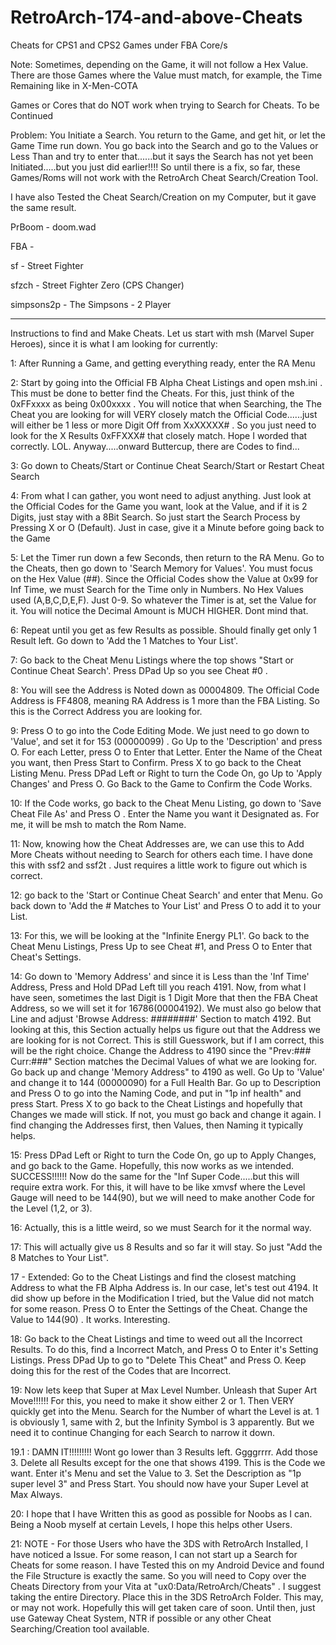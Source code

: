 # RetroArch-174-and-above-Cheats
Cheats for CPS1 and CPS2 Games under FBA Core/s

Note: Sometimes, depending on the Game, it will not follow a Hex Value. There are those Games where the Value must match, for example, the Time Remaining like in X-Men-COTA

Games or Cores that do NOT work when trying to Search for Cheats. To be Continued

Problem: You Initiate a Search. You return to the Game, and get hit, or let the Game Time run down. You go back into the Search and go to the Values or Less Than and try to enter that......but it says the Search has not yet been Initiated.....but you just did earlier!!!! So until there is a fix, so far, these Games/Roms will not work with the RetroArch Cheat Search/Creation Tool.

I have also Tested the Cheat Search/Creation on my Computer, but it gave the same result.

PrBoom - doom.wad

FBA -

sf - Street Fighter

sfzch - Street Fighter Zero (CPS Changer)

simpsons2p - The Simpsons - 2 Player


--------------------------------------------------------------------------------------------

Instructions to find and Make Cheats. Let us start with msh (Marvel Super Heroes), since it is what I am looking for currently:

1: After Running a Game, and getting everything ready, enter the RA Menu

2: Start by going into the Official FB Alpha Cheat Listings and open msh.ini . This must be done to better find the Cheats. For this, just think of the 0xFFxxxx as being 0x00xxxx . You will notice that when Searching, the The Cheat you are looking for will VERY closely match the Official Code......just will either be 1 less or more Digit Off from XxXXXXX# . So you just need to look for the X Results 0xFFXXX# that closely match. Hope I worded that correctly. LOL. Anyway.....onward Buttercup, there are Codes to find...

3: Go down to Cheats/Start or Continue Cheat Search/Start or Restart Cheat Search

4: From what I can gather, you wont need to adjust anything. Just look at the Official Codes for the Game you want, look at the Value, and if it is 2 Digits, just stay with a 8Bit Search. So just start the Search Process by Pressing X or O (Default). Just in case, give it a Minute before going back to the Game

5: Let the Timer run down a few Seconds, then return to the RA Menu. Go to the Cheats, then go down to 'Search Memory for Values'. You must focus on the Hex Value (##). Since the Official Codes show the Value at 0x99 for Inf Time, we must Search for the Time only in Numbers. No Hex Values used (A,B,C,D,E,F). Just 0-9. So whatever the Timer is at, set the Value for it. You will notice the Decimal Amount is MUCH HIGHER. Dont mind that.

6: Repeat until you get as few Results as possible. Should finally get only 1 Result left. Go down to 'Add the 1 Matches to Your List'.

7: Go back to the Cheat Menu Listings where the top shows "Start or Continue Cheat Search'. Press DPad Up so you see Cheat #0 .

8: You will see the Address is Noted down as 00004809. The Official Code Address is FF4808, meaning RA Address is 1 more than the FBA Listing. So this is the Correct Address you are looking for. 

9: Press O to go into the Code Editing Mode. We just need to go down to 'Value', and set it for 153 (00000099) . Go Up to the 'Description' and press O. For each Letter, press O to Enter that Letter. Enter the Name of the Cheat you want, then Press Start to Confirm. Press X to go back to the Cheat Listing Menu. Press DPad Left or Right to turn the Code On, go Up to 'Apply Changes' and Press O. Go Back to the Game to Confirm the Code Works.

10: If the Code works, go back to the Cheat Menu Listing, go down to 'Save Cheat File As' and Press O . Enter the Name you want it Designated as. For me, it will be msh to match the Rom Name.

11: Now, knowing how the Cheat Addresses are, we can use this to Add More Cheats without needing to Search for others each time. I have done this with ssf2 and ssf2t . Just requires a little work to figure out which is correct. 

12: go back to the 'Start or Continue Cheat Search' and enter that Menu. Go back down to 'Add the # Matches to Your List' and Press O to add it to your List.

13: For this, we will be looking at the "Infinite Energy PL1'. Go back to the Cheat Menu Listings, Press Up to see Cheat #1, and Press O to Enter that Cheat's Settings.

14: Go down to 'Memory Address' and since it is Less than the 'Inf Time' Address, Press and Hold DPad Left till you reach 4191. Now, from what I have seen, sometimes the last Digit is 1 Digit More that then the FBA Cheat Address, so we will set it for 16786(00004192). We must also go below that Line and adjust 'Browse Address: ########' Section to match 4192. But looking at this, this Section actually helps us figure out that the Address we are looking for is not Correct. This is still Guesswork, but if I am correct, this will be the right choice. Change the Address to 4190 since the "Prev:### Curr:###" Section matches the Decimal Values of what we are looking for. Go back up and change 'Memory Address" to 4190 as well. Go Up to 'Value' and change it to 144 (00000090) for a Full Health Bar. Go up to Description and Press O to go into the Naming Code, and put in "1p inf health" and press Start. Press X to go back to the Cheat Listings and hopefully that Changes we made will stick. If not, you must go back and change it again. I find changing the Addresses first, then Values, then Naming it typically helps.

15: Press DPad Left or Right to turn the Code On, go up to Apply Changes, and go back to the Game. Hopefully, this now works as we intended. SUCCESS!!!!!! Now do the same for the "Inf Super Code.....but this will require extra work. For this, it will have to be like xmvsf where the Level Gauge will need to be 144(90), but we will need to make another Code for the Level (1,2, or 3).

16: Actually, this is a little weird, so we must Search for it the normal way.

17: This will actually give us 8 Results and so far it will stay. So just "Add the 8 Matches to Your List".

17 - Extended: Go to the Cheat Listings and find the closest matching Address to what the FB Alpha Address is. In our case, let's test out 4194. It did show up before in the Modification I tried, but the Value did not match for some reason. Press O to Enter the Settings of the Cheat. Change the Value to 144(90) . It works. Interesting.

18: Go back to the Cheat Listings and time to weed out all the Incorrect Results. To do this, find a Incorrect Match, and Press O to Enter it's Setting Listings. Press DPad Up to go to "Delete This Cheat" and Press O. Keep doing this for the rest of the Codes that are Incorrect.

19: Now lets keep that Super at Max Level Number. Unleash that Super Art Move!!!!!! For this, you need to make it show either 2 or 1. Then VERY quickly get into the Menu. Search for the Number of whart the Level is at. 1 is obviously 1, same with 2, but the Infinity Symbol is 3 apparently. But we need it to continue Changing for each Search to narrow it down. 

19.1 : DAMN IT!!!!!!!!! Wont go lower than 3 Results left. Ggggrrrr. Add those 3. Delete all Results except for the one that shows 4199. This is the Code we want. Enter it's Menu and set the Value to 3. Set the Description as "1p super level 3" and Press Start. You should now have your Super Level at Max Always.

20: I hope that I have Written this as good as possible for Noobs as I can. Being a Noob myself at certain Levels, I hope this helps other Users.

21: NOTE - For those Users who have the 3DS with RetroArch Installed, I have noticed a Issue. For some reason, I can not start up a Search for Cheats for some reason. I have Tested this on my Android Device and found the File Structure is exactly the same. So you will need to Copy over the Cheats Directory from your Vita at "ux0:Data/RetroArch/Cheats" . I suggest taking the entire Directory. Place this in the 3DS RetroArch Folder. This may, or may not work. Hopefully this will get taken care of soon. Until then, just use Gateway Cheat System, NTR if possible or any other Cheat Searching/Creation tool available.
